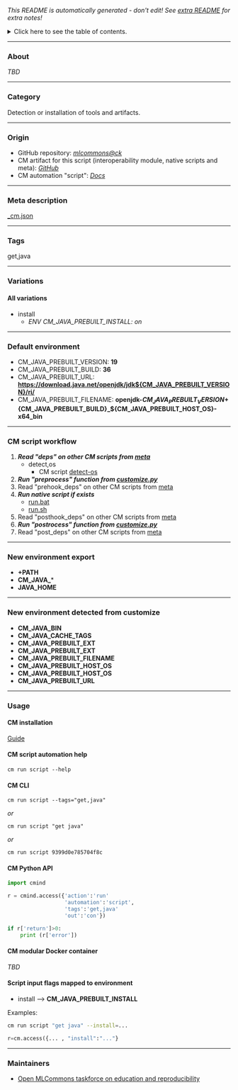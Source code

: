 *This README is automatically generated - don't edit! See [extra README](README-extra.md) for extra notes!*

<details>
<summary>Click here to see the table of contents.</summary>

* [About](#about)
* [Category](#category)
* [Origin](#origin)
* [Meta description](#meta-description)
* [Tags](#tags)
* [Variations](#variations)
  * [ All variations](#all-variations)
* [Default environment](#default-environment)
* [CM script workflow](#cm-script-workflow)
* [New environment export](#new-environment-export)
* [New environment detected from customize](#new-environment-detected-from-customize)
* [Usage](#usage)
  * [ CM installation](#cm-installation)
  * [ CM script automation help](#cm-script-automation-help)
  * [ CM CLI](#cm-cli)
  * [ CM Python API](#cm-python-api)
  * [ CM modular Docker container](#cm-modular-docker-container)
  * [ Script input flags mapped to environment](#script-input-flags-mapped-to-environment)
* [Maintainers](#maintainers)

</details>

___
### About

*TBD*
___
### Category

Detection or installation of tools and artifacts.
___
### Origin

* GitHub repository: *[mlcommons@ck](https://github.com/mlcommons/ck/tree/master/cm-mlops)*
* CM artifact for this script (interoperability module, native scripts and meta): *[GitHub](https://github.com/mlcommons/ck/tree/master/cm-mlops/script/get-java)*
* CM automation "script": *[Docs](https://github.com/octoml/ck/blob/master/docs/list_of_automations.md#script)*

___
### Meta description
[_cm.json](_cm.json)

___
### Tags
get,java

___
### Variations
#### All variations
* install
  - *ENV CM_JAVA_PREBUILT_INSTALL: on*
___
### Default environment

* CM_JAVA_PREBUILT_VERSION: **19**
* CM_JAVA_PREBUILT_BUILD: **36**
* CM_JAVA_PREBUILT_URL: **https://download.java.net/openjdk/jdk${CM_JAVA_PREBUILT_VERSION}/ri/**
* CM_JAVA_PREBUILT_FILENAME: **openjdk-${CM_JAVA_PREBUILT_VERSION}+${CM_JAVA_PREBUILT_BUILD}_${CM_JAVA_PREBUILT_HOST_OS}-x64_bin**
___
### CM script workflow

  1. ***Read "deps" on other CM scripts from [meta](https://github.com/mlcommons/ck/tree/master/cm-mlops/script/get-java/_cm.json)***
     * detect,os
       - CM script [detect-os](https://github.com/mlcommons/ck/tree/master/cm-mlops/script/detect-os)
  1. ***Run "preprocess" function from [customize.py](https://github.com/mlcommons/ck/tree/master/cm-mlops/script/get-java/customize.py)***
  1. Read "prehook_deps" on other CM scripts from [meta](https://github.com/mlcommons/ck/tree/master/cm-mlops/script/get-java/_cm.json)
  1. ***Run native script if exists***
     * [run.bat](https://github.com/mlcommons/ck/tree/master/cm-mlops/script/get-java/run.bat)
     * [run.sh](https://github.com/mlcommons/ck/tree/master/cm-mlops/script/get-java/run.sh)
  1. Read "posthook_deps" on other CM scripts from [meta](https://github.com/mlcommons/ck/tree/master/cm-mlops/script/get-java/_cm.json)
  1. ***Run "postrocess" function from [customize.py](https://github.com/mlcommons/ck/tree/master/cm-mlops/script/get-java/customize.py)***
  1. Read "post_deps" on other CM scripts from [meta](https://github.com/mlcommons/ck/tree/master/cm-mlops/script/get-java/_cm.json)
___
### New environment export

* **+PATH**
* **CM_JAVA_***
* **JAVA_HOME**
___
### New environment detected from customize

* **CM_JAVA_BIN**
* **CM_JAVA_CACHE_TAGS**
* **CM_JAVA_PREBUILT_EXT**
* **CM_JAVA_PREBUILT_EXT**
* **CM_JAVA_PREBUILT_FILENAME**
* **CM_JAVA_PREBUILT_HOST_OS**
* **CM_JAVA_PREBUILT_HOST_OS**
* **CM_JAVA_PREBUILT_URL**
___
### Usage

#### CM installation
[Guide](https://github.com/mlcommons/ck/blob/master/docs/installation.md)

#### CM script automation help
```cm run script --help```

#### CM CLI
`cm run script --tags="get,java"`

*or*

`cm run script "get java"`

*or*

`cm run script 9399d0e785704f8c`

#### CM Python API

```python
import cmind

r = cmind.access({'action':'run'
                  'automation':'script',
                  'tags':'get,java'
                  'out':'con'})

if r['return']>0:
    print (r['error'])
```

#### CM modular Docker container
*TBD*

#### Script input flags mapped to environment

* install --> **CM_JAVA_PREBUILT_INSTALL**

Examples:

```bash
cm run script "get java" --install=...
```
```python
r=cm.access({... , "install":"..."}
```
___
### Maintainers

* [Open MLCommons taskforce on education and reproducibility](https://github.com/mlcommons/ck/blob/master/docs/mlperf-education-workgroup.md)
